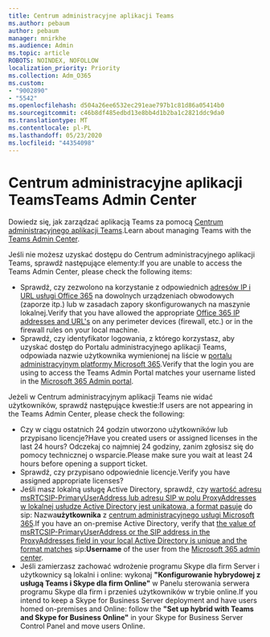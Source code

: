 ```yaml
---
title: Centrum administracyjne aplikacji Teams
ms.author: pebaum
author: pebaum
manager: mnirkhe
ms.audience: Admin
ms.topic: article
ROBOTS: NOINDEX, NOFOLLOW
localization_priority: Priority
ms.collection: Adm_O365
ms.custom:
- "9002890"
- "5542"
ms.openlocfilehash: d504a26ee6532ec291eae797b1c81d86a05414b0
ms.sourcegitcommit: c46b8df485edbd13e8bb4d1b2ba1c2821ddc9da0
ms.translationtype: MT
ms.contentlocale: pl-PL
ms.lasthandoff: 05/23/2020
ms.locfileid: "44354098"
---
```

# <a name="teams-admin-center"></a><span data-ttu-id="383b9-102">Centrum administracyjne aplikacji Teams</span><span class="sxs-lookup"><span data-stu-id="383b9-102">Teams Admin Center</span></span>

<span data-ttu-id="383b9-103">Dowiedz się, jak zarządzać aplikacją Teams za pomocą [Centrum administracyjnego aplikacji Teams](https://docs.microsoft.com/microsoftteams/manage-teams-skypeforbusiness-admin-center).</span><span class="sxs-lookup"><span data-stu-id="383b9-103">Learn about managing Teams with the [Teams Admin Center](https://docs.microsoft.com/microsoftteams/manage-teams-skypeforbusiness-admin-center).</span></span>

<span data-ttu-id="383b9-104">Jeśli nie możesz uzyskać dostępu do Centrum administracyjnego aplikacji Teams, sprawdź następujące elementy:</span><span class="sxs-lookup"><span data-stu-id="383b9-104">If you are unable to access the Teams Admin Center, please check the following items:</span></span>

- <span data-ttu-id="383b9-105">Sprawdź, czy zezwolono na korzystanie z odpowiednich [adresów IP i URL usługi Office 365](https://docs.microsoft.com/Office365/Enterprise/office-365-ip-web-service) na dowolnych urządzeniach obwodowych (zaporze itp.) lub w zasadach zapory skonfigurowanych na maszynie lokalnej.</span><span class="sxs-lookup"><span data-stu-id="383b9-105">Verify that you have allowed the appropriate [Office 365 IP addresses and URL's](https://docs.microsoft.com/Office365/Enterprise/office-365-ip-web-service) on any perimeter devices (firewall, etc.) or in the firewall rules on your local machine.</span></span>
- <span data-ttu-id="383b9-106">Sprawdź, czy identyfikator logowania, z którego korzystasz, aby uzyskać dostęp do Portalu administracyjnego aplikacji Teams, odpowiada nazwie użytkownika wymienionej na liście w [portalu administracyjnym platformy Microsoft 365](https://admin.microsoft.com/Adminportal/Home?source=applauncher#/users).</span><span class="sxs-lookup"><span data-stu-id="383b9-106">Verify that the login you are using to access the Teams Admin Portal matches your username listed in the [Microsoft 365 Admin portal](https://admin.microsoft.com/Adminportal/Home?source=applauncher#/users).</span></span>

<span data-ttu-id="383b9-107">Jeżeli w Centrum administracyjnym aplikacji Teams nie widać użytkowników, sprawdź następujące kwestie:</span><span class="sxs-lookup"><span data-stu-id="383b9-107">If users are not appearing in the Teams Admin Center, please check the following:</span></span>

- <span data-ttu-id="383b9-108">Czy w ciągu ostatnich 24 godzin utworzono użytkowników lub przypisano licencje?</span><span class="sxs-lookup"><span data-stu-id="383b9-108">Have you created users or assigned licenses in the last 24 hours?</span></span> <span data-ttu-id="383b9-109">Odczekaj co najmniej 24 godziny, zanim zgłosisz się do pomocy technicznej o wsparcie.</span><span class="sxs-lookup"><span data-stu-id="383b9-109">Please make sure you wait at least 24 hours before opening a support ticket.</span></span>
- <span data-ttu-id="383b9-110">Sprawdź, czy przypisano odpowiednie licencje.</span><span class="sxs-lookup"><span data-stu-id="383b9-110">Verify you have assigned appropriate licenses?</span></span>
- <span data-ttu-id="383b9-111">Jeśli masz lokalną usługę Active Directory, sprawdź, czy [wartość adresu msRTCSIP-PrimaryUserAddress lub adresu SIP w polu ProxyAddresses w lokalnej usłudze Active Directory jest unikatowa, a format pasuje](https://docs.microsoft.com/skypeforbusiness/troubleshoot/online-configuration/msrtcsip-primaryuseraddress-proxyaddaddress) do sip: Nazwa**użytkownika** z [centrum administracyjnego usługi Microsoft 365](https://admin.microsoft.com/Adminportal/Home?source=applauncher#/users).</span><span class="sxs-lookup"><span data-stu-id="383b9-111">If you have an on-premise Active Directory, verify that [the value of msRTCSIP-PrimaryUserAddress or the SIP address in the ProxyAddresses field in your local Active Directory is unique and the format matches](https://docs.microsoft.com/skypeforbusiness/troubleshoot/online-configuration/msrtcsip-primaryuseraddress-proxyaddaddress) sip:**Username** of the user from the [Microsoft 365 admin center](https://admin.microsoft.com/Adminportal/Home?source=applauncher#/users).</span></span>
- <span data-ttu-id="383b9-112">Jeśli zamierzasz zachować wdrożenie programu Skype dla firm Server i użytkownicy są lokalni i online: wykonaj **"Konfigurowanie hybrydowej z usługą Teams i Skype dla firm Online"** w Panelu sterowania serwera programu Skype dla firm i przenieś użytkowników w trybie online.</span><span class="sxs-lookup"><span data-stu-id="383b9-112">If you intend to keep a Skype for Business Server deployment and have users homed on-premises and Online: follow the **"Set up hybrid with Teams and Skype for Business Online"** in your Skype for Business Server Control Panel and move users Online.</span></span>
